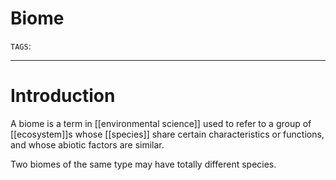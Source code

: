 # Biome
`TAGS`: 

---
# Introduction
A biome is a term in [[environmental science]] used to refer to a group of [[ecosystem]]s whose [[species]] share certain characteristics or functions, and whose abiotic factors are similar.

Two biomes of the same type may have totally different species. 